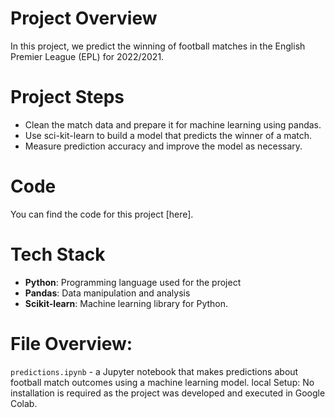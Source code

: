# Project Overview
In this project, we predict the winning of football matches in the English Premier League (EPL) for 2022/2021. 

# Project Steps
- Clean the match data and prepare it for machine learning using pandas.
- Use sci-kit-learn to build a model that predicts the winner of a match.
- Measure prediction accuracy and improve the model as necessary.

# Code
You can find the code for this project [here].

# Tech Stack
- **Python**: Programming language used for the project
- **Pandas**: Data manipulation and analysis
- **Scikit-learn**: Machine learning library for Python.

# File Overview:
`predictions.ipynb` - a Jupyter notebook that makes predictions about football match outcomes using a machine learning model.
local Setup:
No installation is required as the project was developed and executed in Google Colab.

